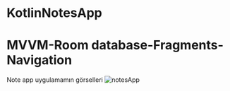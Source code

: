 # KotlinNotesApp
# MVVM-Room database-Fragments- Navigation
Note app uygulamamın görselleri
![notesApp](https://github.com/smtersoyoglu/KotlinNotesApp/assets/77547002/cbe786a3-a03d-4b35-b84b-01e7bb91e385)
